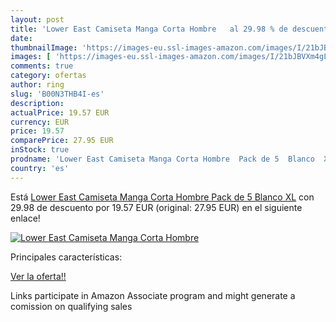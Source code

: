 ```yaml
---
layout: post
title: 'Lower East Camiseta Manga Corta Hombre   al 29.98 % de descuento'
date: 
thumbnailImage: 'https://images-eu.ssl-images-amazon.com/images/I/21bJBVXm4gL._SL200_.jpg'
images: [ 'https://images-eu.ssl-images-amazon.com/images/I/21bJBVXm4gL._SL200_.jpg' ]
comments: true
category: ofertas
author: ring
slug: 'B00N3THB4I-es'
description:
actualPrice: 19.57 EUR
currency: EUR
price: 19.57
comparePrice: 27.95 EUR
inStock: true
prodname: 'Lower East Camiseta Manga Corta Hombre  Pack de 5  Blanco  XL'
country: 'es'
---
```


Está [Lower East Camiseta Manga Corta Hombre  Pack de 5  Blanco  XL](https://www.amazon.es/dp/B00N3THB4I/?tag=tolees-21) con 29.98 de descuento por 19.57 EUR (original: 27.95 EUR) en el siguiente enlace!

[![Lower East Camiseta Manga Corta Hombre  ](https://images-eu.ssl-images-amazon.com/images/I/21bJBVXm4gL._SL200_.jpg)](https://www.amazon.es/dp/B00N3THB4I/?tag=tolees-21)

Principales características:


[Ver la oferta!!](https://www.amazon.es/dp/B00N3THB4I/?tag=tolees-21)

Links participate in Amazon Associate program and might generate a comission on qualifying sales


